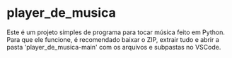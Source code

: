 # player_de_musica
Este é um projeto simples de programa para tocar música feito em Python.
Para que ele funcione, é recomendado baixar o ZIP, extrair tudo e abrir a pasta 'player_de_musica-main' com os arquivos e subpastas no VSCode.
